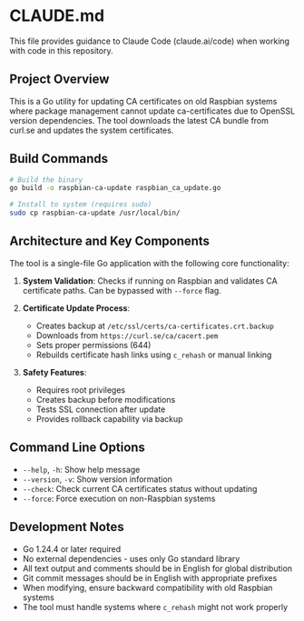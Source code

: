 # CLAUDE.md

This file provides guidance to Claude Code (claude.ai/code) when working with code in this repository.

## Project Overview

This is a Go utility for updating CA certificates on old Raspbian systems where package management cannot update ca-certificates due to OpenSSL version dependencies. The tool downloads the latest CA bundle from curl.se and updates the system certificates.

## Build Commands

```bash
# Build the binary
go build -o raspbian-ca-update raspbian_ca_update.go

# Install to system (requires sudo)
sudo cp raspbian-ca-update /usr/local/bin/
```

## Architecture and Key Components

The tool is a single-file Go application with the following core functionality:

1. **System Validation**: Checks if running on Raspbian and validates CA certificate paths. Can be bypassed with `--force` flag.

2. **Certificate Update Process**:
   - Creates backup at `/etc/ssl/certs/ca-certificates.crt.backup`
   - Downloads from `https://curl.se/ca/cacert.pem`
   - Sets proper permissions (644)
   - Rebuilds certificate hash links using `c_rehash` or manual linking

3. **Safety Features**:
   - Requires root privileges
   - Creates backup before modifications
   - Tests SSL connection after update
   - Provides rollback capability via backup

## Command Line Options

- `--help`, `-h`: Show help message
- `--version`, `-v`: Show version information
- `--check`: Check current CA certificates status without updating
- `--force`: Force execution on non-Raspbian systems

## Development Notes

- Go 1.24.4 or later required
- No external dependencies - uses only Go standard library
- All text output and comments should be in English for global distribution
- Git commit messages should be in English with appropriate prefixes
- When modifying, ensure backward compatibility with old Raspbian systems
- The tool must handle systems where `c_rehash` might not work properly